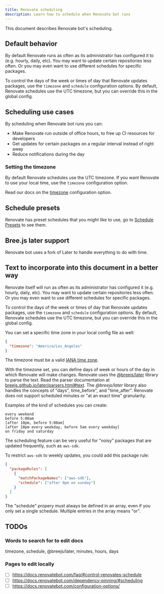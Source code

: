 ```yaml
---
title: Renovate scheduling
description: Learn how to schedule when Renovate bot runs
---
```


This document describes Renovate bot's scheduling.

## Default behavior

By default Renovate runs as often as its administrator has configured it to (e.g. hourly, daily, etc).
You may want to update certain repositories less often.
Or you may even want to use different schedules for specific packages.

To control the days of the week or times of day that Renovate updates packages, use the `timezone` and `schedule` configuration options.
By default, Renovate schedules use the UTC timezone, but you can override this in the global config.

## Scheduling use cases

By scheduling when Renovate bot runs you can:

- Make Renovate run outside of office hours, to free up CI resources for developers
- Get updates for certain packages on a regular interval instead of right away
- Reduce notifications during the day

### Setting the timezone

By default Renovate schedules use the UTC timezone.
If you want Renovate to use your local time, use the `timezone` configuration option.

Read our docs on the [timezone](https://docs.renovatebot.com/configuration-options/#timezone) configuration option.

## Schedule presets

Renovate has preset schedules that you might like to use, go to [Schedule Presets](https://docs.renovatebot.com/presets-schedule/) to see them.

## Bree.js later support

Renovate bot uses a fork of Later to handle everything to do with time.

## Text to incorporate into this document in a better way

Renovate itself will run as often as its administrator has configured it (e.g. hourly, daily, etc).
You may want to update certain repositories less often.
Or you may even want to use different schedules for specific packages.

To control the days of the week or times of day that Renovate updates packages, use the `timezone` and `schedule` configuration options.
By default, Renovate schedules use the UTC timezone, but you can override this in the global config.

You can set a specific time zone in your local config file as well:

```json
{
  "timezone": "America/Los_Angeles"
}
```

The timezone must be a valid [IANA time zone](https://en.wikipedia.org/wiki/List_of_tz_database_time_zones).

With the timezone set, you can define days of week or hours of the day in which Renovate will make changes.
Renovate uses the [@breejs/later](https://github.com/breejs/later) library to parse the text.
Read the parser documentation at [breejs.github.io/later/parsers.html#text](https://breejs.github.io/later/parsers.html#text).
The _@breejs/later_ library also handles the concepts of "days", time_before", and "time_after".
Renovate does not support scheduled minutes or "at an exact time" granularity.

Examples of the kind of schedules you can create:

```
every weekend
before 5:00am
[after 10pm, before 5:00am]
[after 10pm every weekday, before 5am every weekday]
on friday and saturday
```

The scheduling feature can be very useful for "noisy" packages that are updated frequently, such as `aws-sdk`.

To restrict `aws-sdk` to weekly updates, you could add this package rule:

```json
{
  "packageRules": [
    {
      "matchPackageNames": ["aws-sdk"],
      "schedule": ["after 9pm on sunday"]
    }
  ]
}
```

The "schedule" propery must always be defined in an array, even if you only set a single schedule.
Multiple entries in the array means "or".

## TODOs

### Words to search for to edit docs

timezone, schedule, @breejs/later, minutes, hours, days

### Pages to edit locally

- [ ] https://docs.renovatebot.com/faq/#control-renovates-schedule
- [ ] https://docs.renovatebot.com/dependency-pinning/#scheduling
- [ ] https://docs.renovatebot.com/configuration-options/
